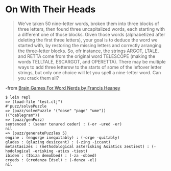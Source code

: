 # On With Their Heads

>We've taken 50 nine-letter words, broken them into three blocks of three letters, then found three uncapitalized words, each starting with a different one of those blocks. Given those words (alphabetized after deleting the first three letters), your goal is to deduce the word we started with, by restoring the missing letters and correctly arranging the three-letter blocks. So, ofr instance, the strings ARGOT, LTALE, and RETTA come from the original word TELESCOPE (making the words TELLTALE, ESCARGOT, and OPERETTA). There may be multiple ways to add three lettersw to the starts of some of the leftover letter strings, but only one choice will let you spell a nine-letter word. Can you crack them all?

-from [Brain Games For Word Nerds by Francis Heaney](http://www.amazon.com/Brain-Games-Nerds-Francis-Heaney/dp/1402770952)


```
$ lein repl
=> (load-file "test.clj")
#'puzz/solvePuzzle
=> (puzz/solvePuzzle '("oose" "page" "ume"))
(("cablegram"))
=> (puzz/genPuzz)
sentenced : (senor tenured ceder) : (-or -ured -er)
nil
=> (puzz/generatePuzzles 5)
engine : (engorge inequitably) : (-orge -quitably)
glades : (glazing desiccant) : (-zing -iccant)
metastasizes : (methodological asterisking Asiatics zestiest) : (-hodological -erisking -atics -tiest)
ibidem : (Ibiza demobbed) : (-za -obbed)
creeds : (credenza Edsel) : (-denza -el)
nil
```
